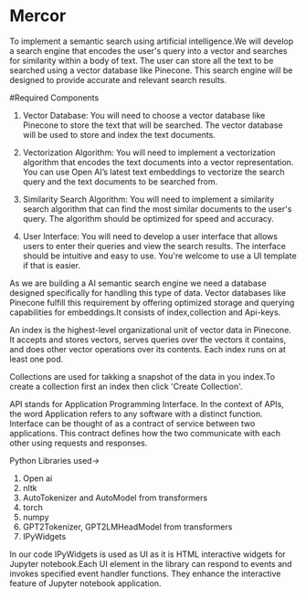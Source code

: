 # Mercor
To implement a semantic search using artificial intelligence.We will develop a search engine that encodes the user's query into a vector and searches for similarity within a body of text. The user can store all the text to be searched using a vector database like Pinecone. This search engine will be designed to provide accurate and relevant search results.

#Required Components

1. Vector Database: You will need to choose a vector database like Pinecone to store the text that will be searched. The vector database will be used to store and index the text documents.

2. Vectorization Algorithm: You will need to implement a vectorization algorithm that encodes the text documents into a vector representation. You can use Open AI’s latest text embeddings to vectorize the search query and the text documents to be searched from.

3. Similarity Search Algorithm: You will need to implement a similarity search algorithm that can find the most similar documents to the user's query. The algorithm should be optimized for speed and accuracy.

4. User Interface: You will need to develop a user interface that allows users to enter their queries and view the search results. The interface should be intuitive and easy to use. You're welcome to use a UI template if that is easier.

As we are building a AI semantic search engine we need a database designed specifically for handling this type of data. Vector databases like Pinecone fulfill this requirement by offering optimized storage and querying capabilities for embeddings.It consists of index,collection and Api-keys.

An index is the highest-level organizational unit of vector data in Pinecone. It accepts and stores vectors, serves queries over the vectors it contains, and does other vector operations over its contents. Each index runs on at least one pod.

Collections are used for takking a snapshot of the data in you index.To create a collection
first an index then click 'Create Collection'.

API stands for Application Programming Interface. In the context of APIs, the word Application refers to any software with a distinct function. Interface can be thought of as a contract of service between two applications. This contract defines how the two communicate with each other using requests and responses.

Python Libraries used->
1. Open ai
2. nltk
3. AutoTokenizer and AutoModel from transformers
4. torch
5. numpy
6. GPT2Tokenizer, GPT2LMHeadModel from transformers
7. IPyWidgets

In our code IPyWidgets is used as UI as it is HTML interactive widgets for Jupyter notebook.Each UI element in the library can respond to events and invokes specified event handler functions. They enhance the interactive feature of Jupyter notebook application.


